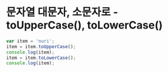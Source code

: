 # 문자열 대문자, 소문자로 - toUpperCase(), toLowerCase()

```js
var item = 'nuri';
item = item.toUpperCase();
console.log(item);
item = item.toLowerCase();
console.log(item);
```
